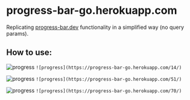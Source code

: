 # progress-bar-go.herokuapp.com

Replicating [progress-bar.dev](https://progress-bar.dev/) functionality in a simplified way (no query params).

## How to use:

![progress](https://progress-bar-go.herokuapp.com/14/)
`![progress](https://progress-bar-go.herokuapp.com/14/)`

![progress](https://progress-bar-go.herokuapp.com/51/)
`![progress](https://progress-bar-go.herokuapp.com/51/)`

![progress](https://progress-bar-go.herokuapp.com/70/)
`![progress](https://progress-bar-go.herokuapp.com/70/)`
